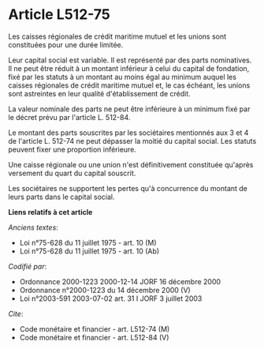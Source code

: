 # Article L512-75

Les caisses régionales de crédit maritime mutuel et les unions sont constituées pour une durée limitée.

Leur capital social est variable. Il est représenté par des parts nominatives. Il ne peut être réduit à un montant inférieur
à celui du capital de fondation, fixé par les statuts à un montant au moins égal au minimum auquel les caisses régionales de
crédit maritime mutuel et, le cas échéant, les unions sont astreintes en leur qualité d'établissement de crédit.

La valeur nominale des parts ne peut être inférieure à un minimum fixé par le décret prévu par l'article L. 512-84.

Le montant des parts souscrites par les sociétaires mentionnés aux 3 et 4 de l'article L. 512-74 ne peut dépasser la moitié
du capital social. Les statuts peuvent fixer une proportion inférieure.

Une caisse régionale ou une union n'est définitivement constituée qu'après versement du quart du capital souscrit.

Les sociétaires ne supportent les pertes qu'à concurrence du montant de leurs parts dans le capital social.

**Liens relatifs à cet article**

_Anciens textes_:

  - Loi n°75-628 du 11 juillet 1975 - art. 10 (M)
  - Loi n°75-628 du 11 juillet 1975 - art. 10 (Ab)

_Codifié par_:

  - Ordonnance 2000-1223 2000-12-14 JORF 16 décembre 2000
  - Ordonnance n°2000-1223 du 14 décembre 2000 (V)
  - Loi n°2003-591 2003-07-02 art. 31 I JORF 3 juillet 2003

_Cite_:

  - Code monétaire et financier - art. L512-74 (M)
  - Code monétaire et financier - art. L512-84 (V)
